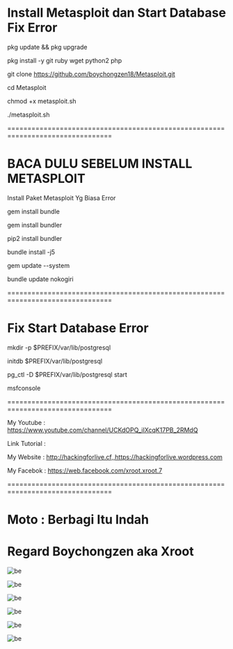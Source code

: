 # Install Metasploit dan Start Database Fix Error

pkg update && pkg upgrade

pkg install -y git ruby wget python2 php

git clone https://github.com/boychongzen18/Metasploit.git

cd Metasploit

chmod +x metasploit.sh

./metasploit.sh

================================================================================
# BACA DULU SEBELUM INSTALL METASPLOIT

Install Paket Metasploit Yg Biasa Error

gem install bundle

gem install bundler

pip2 install bundler

bundle install -j5

gem update --system

bundle update nokogiri

================================================================================
# Fix Start Database Error

mkdir -p $PREFIX/var/lib/postgresql

initdb $PREFIX/var/lib/postgresql

pg_ctl -D $PREFIX/var/lib/postgresql start

msfconsole

================================================================================

My Youtube    : https://www.youtube.com/channel/UCKdOPQ_iIXcqK17PB_2RMdQ

Link Tutorial :

My Website    : http://hackingforlive.cf,,https://hackingforlive.wordpress.com

My Facebok    : https://web.facebook.com/xroot.xroot.7

================================================================================

# Moto : Berbagi Itu Indah

# Regard Boychongzen aka Xroot

![be](https://raw.githubusercontent.com/boychongzen18/Metasploit/master/1.png)

![be](https://raw.githubusercontent.com/boychongzen18/Metasploit/master/2.png)

![be](https://raw.githubusercontent.com/boychongzen18/Metasploit/master/3.png)

![be](https://raw.githubusercontent.com/boychongzen18/Metasploit/master/4.png)

![be](https://raw.githubusercontent.com/boychongzen18/Metasploit/master/5.png)

![be](https://raw.githubusercontent.com/boychongzen18/Metasploit/master/6.png)
